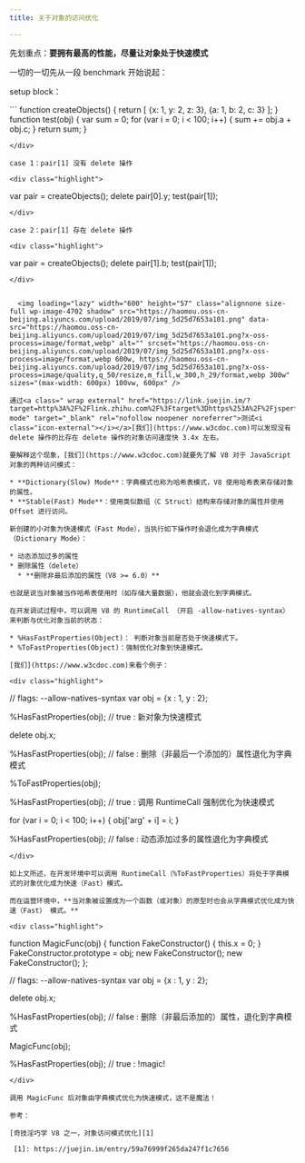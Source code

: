 ```yaml
---
title: 关于对象的访问优化

---
```

先划重点：**要拥有最高的性能，尽量让对象处于快速模式**

一切的一切先从一段 benchmark 开始说起：

setup block：

<div class="highlight">
  ```
<span class="kd">function</span> <span class="nx">createObjects</span><span class="p">()</span> <span class="p">{</span>
    <span class="k">return</span> <span class="p">[</span>
        <span class="p">{</span><span class="nx">x</span><span class="o">:</span> <span class="mi">1</span><span class="p">,</span> <span class="nx">y</span><span class="o">:</span> <span class="mi">2</span><span class="p">,</span> <span class="nx">z</span><span class="o">:</span> <span class="mi">3</span><span class="p">},</span>
        <span class="p">{</span><span class="nx">a</span><span class="o">:</span> <span class="mi">1</span><span class="p">,</span> <span class="nx">b</span><span class="o">:</span> <span class="mi">2</span><span class="p">,</span> <span class="nx">c</span><span class="o">:</span> <span class="mi">3</span><span class="p">}</span>
    <span class="p">];</span>
<span class="p">}</span>
<span class="kd">function</span> <span class="nx">test</span><span class="p">(</span><span class="nx">obj</span><span class="p">)</span> <span class="p">{</span>
    <span class="kd">var</span> <span class="nx">sum</span> <span class="o">=</span> <span class="mi">0</span><span class="p">;</span>
    <span class="k">for</span> <span class="p">(</span><span class="kd">var</span> <span class="nx">i</span> <span class="o">=</span> <span class="mi">0</span><span class="p">;</span> <span class="nx">i</span> <span class="o"><</span> <span class="mi">100</span><span class="p">;</span> <span class="nx">i</span><span class="o">++</span><span class="p">)</span> <span class="p">{</span>
        <span class="nx">sum</span> <span class="o">+=</span> <span class="nx">obj</span><span class="p">.</span><span class="nx">a</span> <span class="o">+</span> <span class="nx">obj</span><span class="p">.</span><span class="nx">c</span><span class="p">;</span>
    <span class="p">}</span>
    <span class="k">return</span> <span class="nx">sum</span><span class="p">;</span>
<span class="p">}</span>

```
</div>

case 1：pair[1] 没有 delete 操作

<div class="highlight">
  ```
<span class="kd">var</span> <span class="nx">pair</span> <span class="o">=</span> <span class="nx">createObjects</span><span class="p">();</span>
<span class="k">delete</span> <span class="nx">pair</span><span class="p">[</span><span class="mi">0</span><span class="p">].</span><span class="nx">y</span><span class="p">;</span>
<span class="nx">test</span><span class="p">(</span><span class="nx">pair</span><span class="p">[</span><span class="mi">1</span><span class="p">]);</span>

```
</div>

case 2：pair[1] 存在 delete 操作

<div class="highlight">
  ```
<span class="kd">var</span> <span class="nx">pair</span> <span class="o">=</span> <span class="nx">createObjects</span><span class="p">();</span>
<span class="k">delete</span> <span class="nx">pair</span><span class="p">[</span><span class="mi">1</span><span class="p">].</span><span class="nx">b</span><span class="p">;</span>
<span class="nx">test</span><span class="p">(</span><span class="nx">pair</span><span class="p">[</span><span class="mi">1</span><span class="p">]);</span>

```
</div>


  <img loading="lazy" width="600" height="57" class="alignnone size-full wp-image-4702 shadow" src="https://haomou.oss-cn-beijing.aliyuncs.com/upload/2019/07/img_5d25d7653a101.png" data-src="https://haomou.oss-cn-beijing.aliyuncs.com/upload/2019/07/img_5d25d7653a101.png?x-oss-process=image/format,webp" alt="" srcset="https://haomou.oss-cn-beijing.aliyuncs.com/upload/2019/07/img_5d25d7653a101.png?x-oss-process=image/format,webp 600w, https://haomou.oss-cn-beijing.aliyuncs.com/upload/2019/07/img_5d25d7653a101.png?x-oss-process=image/quality,q_50/resize,m_fill,w_300,h_29/format,webp 300w" sizes="(max-width: 600px) 100vw, 600px" />

通过<a class=" wrap external" href="https://link.juejin.im/?target=http%3A%2F%2Flink.zhihu.com%2F%3Ftarget%3Dhttps%253A%2F%2Fjsperf.com%2Fdict-mode" target="_blank" rel="nofollow noopener noreferrer">测试<i class="icon-external"></i></a>[我们](https://www.w3cdoc.com)可以发现没有 delete 操作的比存在 delete 操作的对象访问速度快 3.4x 左右。

要解释这个现象，[我们](https://www.w3cdoc.com)就要先了解 V8 对于 JavaScript 对象的两种访问模式：

* **Dictionary(Slow) Mode**：字典模式也称为哈希表模式，V8 使用哈希表来存储对象的属性。
* **Stable(Fast) Mode**：使用类似数组（C Struct）结构来存储对象的属性并使用 Offset 进行访问。

新创建的小对象为快速模式（Fast Mode），当执行如下操作时会退化成为字典模式（Dictionary Mode）：

* 动态添加过多的属性
* 删除属性（delete）
  * **删除非最后添加的属性（V8 >= 6.0）**

也就是说当对象被当作哈希表使用时（如存储大量数据），他就会退化到字典模式。

在开发调试过程中，可以调用 V8 的 RuntimeCall （开启 -allow-natives-syntax）来判断与优化对象当前的状态：

* %HasFastProperties(Object)： 判断对象当前是否处于快速模式下。
* %ToFastProperties(Object)：强制优化对象到快速模式。

[我们](https://www.w3cdoc.com)来看个例子：

<div class="highlight">
  ```
<span class="c1">// flags: --allow-natives-syntax</span>
<span class="kd">var</span> <span class="nx">obj</span> <span class="o">=</span> <span class="p">{</span><span class="nx">x</span> <span class="o">:</span> <span class="mi">1</span><span class="p">,</span> <span class="nx">y</span> <span class="o">:</span> <span class="mi">2</span><span class="p">};</span>

<span class="o">%</span><span class="nx">HasFastProperties</span><span class="p">(</span><span class="nx">obj</span><span class="p">);</span> <span class="c1">// true  : 新对象为快速模式</span>

<span class="k">delete</span> <span class="nx">obj</span><span class="p">.</span><span class="nx">x</span><span class="p">;</span>

<span class="o">%</span><span class="nx">HasFastProperties</span><span class="p">(</span><span class="nx">obj</span><span class="p">);</span> <span class="c1">// false : 删除（非最后一个添加的）属性退化为字典模式</span>

<span class="o">%</span><span class="nx">ToFastProperties</span><span class="p">(</span><span class="nx">obj</span><span class="p">);</span>

<span class="o">%</span><span class="nx">HasFastProperties</span><span class="p">(</span><span class="nx">obj</span><span class="p">);</span> <span class="c1">// true  : 调用 RuntimeCall 强制优化为快速模式</span>

<span class="k">for</span> <span class="p">(</span><span class="kd">var</span> <span class="nx">i</span> <span class="o">=</span> <span class="mi">0</span><span class="p">;</span> <span class="nx">i</span> <span class="o"><</span> <span class="mi">100</span><span class="p">;</span> <span class="nx">i</span><span class="o">++</span><span class="p">)</span> <span class="p">{</span>
 <span class="nx">obj</span><span class="p">[</span><span class="s1">'arg'</span> <span class="o">+</span> <span class="nx">i</span><span class="p">]</span> <span class="o">=</span> <span class="nx">i</span><span class="p">;</span>
<span class="p">}</span>

<span class="o">%</span><span class="nx">HasFastProperties</span><span class="p">(</span><span class="nx">obj</span><span class="p">);</span> <span class="c1">// false : 动态添加过多的属性退化为字典模式</span>

```
</div>

如上文所述，在开发环境中可以调用 RuntimeCall（%ToFastProperties）将处于字典模式的对象优化成为快速（Fast）模式。

而在运营环境中，**当对象被设置成为一个函数（或对象）的原型时也会从字典模式优化成为快速（Fast） 模式。**

<div class="highlight">
  ```
<span class="kd">function</span> <span class="nx">MagicFunc</span><span class="p">(</span><span class="nx">obj</span><span class="p">)</span> <span class="p">{</span>
    <span class="kd">function</span> <span class="nx">FakeConstructor</span><span class="p">()</span> <span class="p">{</span>
        <span class="k">this</span><span class="p">.</span><span class="nx">x</span> <span class="o">=</span> <span class="mi">0</span><span class="p">;</span>
    <span class="p">}</span>
    <span class="nx">FakeConstructor</span><span class="p">.</span><span class="nx">prototype</span> <span class="o">=</span> <span class="nx">obj</span><span class="p">;</span>
    <span class="k">new</span> <span class="nx">FakeConstructor</span><span class="p">();</span>
    <span class="k">new</span> <span class="nx">FakeConstructor</span><span class="p">();</span>
<span class="p">};</span>

<span class="c1">// flags: --allow-natives-syntax</span>
<span class="kd">var</span> <span class="nx">obj</span> <span class="o">=</span> <span class="p">{</span><span class="nx">x</span> <span class="o">:</span> <span class="mi">1</span><span class="p">,</span> <span class="nx">y</span> <span class="o">:</span> <span class="mi">2</span><span class="p">};</span>

<span class="k">delete</span> <span class="nx">obj</span><span class="p">.</span><span class="nx">x</span><span class="p">;</span>

<span class="o">%</span><span class="nx">HasFastProperties</span><span class="p">(</span><span class="nx">obj</span><span class="p">);</span>
<span class="c1">// false : 删除（非最后添加的）属性，退化到字典模式</span>

<span class="nx">MagicFunc</span><span class="p">(</span><span class="nx">obj</span><span class="p">);</span>

<span class="o">%</span><span class="nx">HasFastProperties</span><span class="p">(</span><span class="nx">obj</span><span class="p">);</span>
<span class="c1">// true  : !magic!</span>

```
</div>

调用 MagicFunc 后对象由字典模式优化为快速模式，这不是魔法！

参考：

[奇技淫巧学 V8 之一，对象访问模式优化][1]

 [1]: https://juejin.im/entry/59a76999f265da247f1c7656
